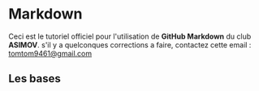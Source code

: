 # Markdown
Ceci est le tutoriel officiel pour l'utilisation de **GitHub Markdown** du club **ASIMOV**. s'il y a quelconques corrections a faire, contactez cette email : 
[tomtom9461@gmail.com](#tomtom9461@gmail.com)
## Les bases